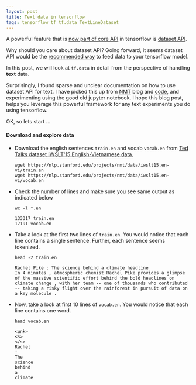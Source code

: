 ```yaml
---
layout: post
title: Text data in tensorflow
tags: tensorflow tf tf.data TextLineDataset
---
```

A powerful feature that is [now part of core API](https://github.com/tensorflow/tensorflow/blob/master/RELEASE.md) in tensorflow is [dataset API](https://www.tensorflow.org/programmers_guide/datasets).

Why should you care about dataset API? Going forward, it seems dataset API would be the [recommended way](https://www.tensorflow.org/api_guides/python/threading_and_queues) to feed data to your tensorflow model.

In this post, we will look at `tf.data` in detail from the perspective of handling **text** data.

Surprisingly, I found sparse and unclear documentation on how to use dataset API for text. I have picked this up from [NMT](https://github.com/tensorflow/nmt) blog and [code](https://github.com/tensorflow/nmt/blob/master/nmt/utils/iterator_utils.py), and experimenting using the good old jupyter notebook. I hope this blog post, helps you leverage this powerful framework for any text experiments you do using tensorflow.

OK, so lets start ...

#### Download and explore data
* Download the english sentences `train.en` and vocab `vocab.en` from [Ted Talks dataset IWSLT'15 English-Vietnamese data.](https://nlp.stanford.edu/projects/nmt/)
  ```
  wget https://nlp.stanford.edu/projects/nmt/data/iwslt15.en-vi/train.en
  wget https://nlp.stanford.edu/projects/nmt/data/iwslt15.en-vi/vocab.en
  ```

* Check the number of lines and make sure you see same output as indicated below
  ```
  wc -l *.en

  133317 train.en
  17191 vocab.en
  ```
* Take a look at the first two lines of `train.en`. You would notice that each line contains a single sentence. Further, each sentence seems tokenized.

  ```
  head -2 train.en

  Rachel Pike : The science behind a climate headline
  In 4 minutes , atmospheric chemist Rachel Pike provides a glimpse of the massive scientific effort behind the bold headlines on climate change , with her team -- one of thousands who contributed -- taking a risky flight over the rainforest in pursuit of data on a key molecule .
  ```

* Now, take a look at first 10 lines of `vocab.en`. You would notice that each line contains one word.
  ```
  head vocab.en

  <unk>
  <s>
  </s>
  Rachel
  :
  The
  science
  behind
  a
  climate
  ```
